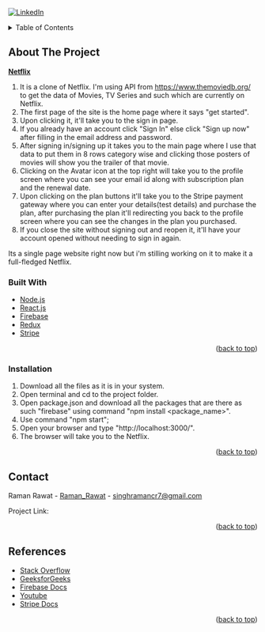 <div id="top"></div>

[![LinkedIn][linkedin-shield]][linkedin-url]

<!-- TABLE OF CONTENTS -->
<details>
  <summary>Table of Contents</summary>
  <ol>
    <li>
      <a href="#about-the-project">About The Project</a>
      <ul>
        <li><a href="#built-with">Built With</a></li>
      </ul>
    </li>
    <li>
      <a href="#getting-started">Getting Started</a>
      <ul>
        <li><a href="#installation">Installation</a></li>
      </ul>
    </li>
    <li><a href="#contact">Contact</a></li>
  </ol>
</details>



<!-- ABOUT THE PROJECT -->
## About The Project

[**Netflix**](https://netflix-clone-899b8.web.app/)

1. It is a clone of Netflix.  I'm using API from https://www.themoviedb.org/ to get the data of Movies, TV Series and such which are currently on Netflix.
2. The first page of the site is the home page where it says "get started".
3. Upon clicking it, it'll take you to the sign in page.
4. If you already have an account click "Sign In" else click "Sign up now" after filling in the email address and password.
5. After signing in/signing up it takes you to the main page where I use that data to put them in 8 rows category wise and clicking those posters of movies will show you the trailer of that movie.
6. Clicking on the Avatar icon at the top right will take you to the profile screen where you can see your email id along with subscription plan and the renewal date.
7. Upon clicking on the plan buttons it'll take you to the Stripe payment gateway where you can enter your details(test details) and purchase the plan, after purchasing the plan it'll redirecting you back to the profile screen where you can see the changes in the plan you purchased.
8. If you close the site without signing out and reopen it, it'll have your account opened without needing to sign in again.

Its a single page website right now but i'm stilling working on it to make it a full-fledged Netflix.



### Built With



* [Node.js](https://nodejs.org/en/)
* [React.js](https://reactjs.org/)
* [Firebase](https://firebase.google.com/)
* [Redux](https://react-redux.js.org/)
* [Stripe](https://stripe.com/)

<p align="right">(<a href="#top">back to top</a>)</p>



<!-- GETTING STARTED -->
### Installation

1. Download all the files as it is in your system.
2. Open terminal and cd to the project folder.
3. Open package.json and download all the packages that are there as such "firebase" using command "npm install <package_name>".
4. Use command "npm start";
5. Open your browser and type "http://localhost:3000/".
6. The browser will take you to the Netflix.

<p align="right">(<a href="#top">back to top</a>)</p>



<!-- CONTACT -->
## Contact

Raman Rawat - [Raman_Rawat](https://github.com/RamanRawatCR7) - singhramancr7@gmail.com

Project Link: [](https://github.com/RamanRawatCR7/Netflix)

<p align="right">(<a href="#top">back to top</a>)</p>



<!-- REFERENCES -->
## References

* [Stack Overflow](https://stackoverflow.com/)
* [GeeksforGeeks](https://www.geeksforgeeks.org/)
* [Firebase Docs](https://firebase.google.com/docs/)
* [Youtube](https://youtube.com/)
* [Stripe Docs](https://stripe.com/docs/payments)

<p align="right">(<a href="#top">back to top</a>)</p>



<!-- MARKDOWN LINKS & IMAGES -->
[linkedin-shield]: https://img.shields.io/badge/-LinkedIn-black.svg?style=for-the-badge&logo=linkedin&colorB=555
[linkedin-url]: https://www.linkedin.com/in/raman-rawat-2477b8218/
